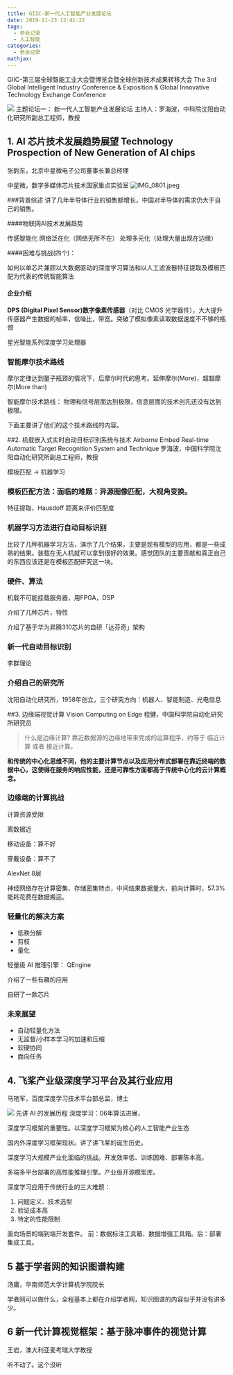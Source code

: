 ```yaml
---
title: GIIC-新一代人工智能产业发展论坛
date: 2019-11-23 12:41:22
tags:
  - 参会记录
  - 人工智能
categories:
  - 参会记录
mathjax:
---
```

GIIC-第三届全球智能工业大会暨博览会暨全球创新技术成果转移大会
The 3rd Global Intelligent Industry Conference & Exposition & Global Innovative Technology Exchange Conference

![](https://i.loli.net/2019/11/26/2FZ3BdtTfO9gejD.png)
主题论坛一： 新一代人工智能产业发展论坛
主持人：罗海波，中科院沈阳自动化研究所副总工程师，教授

## 1.  AI 芯片技术发展趋势展望 Technology Prospection of New Generation of AI chips
张韵东，北京中星微电子公司董事长兼总经理

中星微，数字多媒体芯片技术国家重点实验室
![IMG_0801.jpeg](https://i.loli.net/2019/11/26/oMvR4IiAlWkH1Et.jpg)

###背景综述
讲了几年半导体行业的销售额增长，中国对半导体的需求仍大于自己的销售。

####物联网AI技术发展趋势

传感智能化  网络泛在化（网络无所不在）  处理多元化（处理大量出现在边缘）

####困难与挑战(四个)：

如何以单芯片兼顾以大数据驱动的深度学习算法和以人工滤波器特征提取及模板匹配为代表的传统智能算法

#### 企业介绍
**DPS (Digital Pixel Sensor)数字像素传感器**（对比 CMOS 光学器件），大大提升传感器产生数据的帧率，信噪比，带宽。突破了模拟像素读取数据速度不不够的瓶颈

星光智能系列深度学习处理器

### 智能摩尔技术路线

摩尔定律达到量子瓶颈的情况下，后摩尔时代的思考。延伸摩尔(More)，超越摩尔(More than)

智能摩尔技术路线： 物理和信号层面达到极限，信息层面的技术创先还没有达到极限。

下面主要讲了他们的这个技术路线的内容。

##2. 机载嵌入式实时自动目标识别系统与技术 Airborne Embed Real-time Automatic Target Recognition System and Technique
罗海波，中国科学院沈阳自动化研究所副总工程师，教授

模板匹配 ->  机器学习

### 模板匹配方法：面临的难题：异源图像匹配，大视角变换。

特征提取，Hausdoff 距离来评价匹配度

### 机器学习方法进行自动目标识别
比较了几种机器学习方法，演示了几个结果，主要是现有模型的应用，都是一些成熟的结果。装载在无人机就可以拿到很好的效果。感觉团队的主要贡献和真正自己的东西应该还是在模板匹配研究这一块。

### 硬件、算法

机载不可能挂载服务器，用FPGA，DSP

介绍了几种芯片，特性

介绍了基于华为昇腾310芯片的自研「达芬奇」架构

### 新一代自动目标识别
李群理论

### 介绍自己的研究所
沈阳自动化研究所，1958年创立，三个研究方向：机器人、智能制造、光电信息

##3. 边缘端视觉计算 Vision Computing on Edge
程健，中国科学院自动化研究所研究员

>什么是边缘计算?
靠近数据源的边缘地带来完成的运算程序，约等于 临近计算 或者 接近计算。

**和传统的中心化思维不同，他的主要计算节点以及应用分布式部署在靠近终端的数据中心，这使得在服务的响应性能，还是可靠性方面都高于传统中心化的云计算概念。**

### 边缘端的计算挑战
计算资源受限

离数据近

移动设备：算不好

穿戴设备：算不了

AlexNet 8层

神经网络存在计算密集、存储密集特点，中间结果数据量大，前向计算时，57.3%能耗花费在数据搬运。


### 轻量化的解决方案

* 低秩分解
* 剪枝
* 量化

轻量级 AI 推理引擎： QEngine


介绍了一些有趣的应用

自研了一款芯片

### 未来展望
* 自动轻量化方法
* 无监督/小样本学习的加速和压缩
* 软硬协同
* 面向任务
## 4. 飞桨产业级深度学习平台及其行业应用
马艳军，百度深度学习技术平台部总监，博士

![](https://i.loli.net/2019/11/26/BAQRflbLEs6Cux9.png)
先讲 AI 的发展历程
深度学习：06年算法进展，

深度学习框架的重要性。以深度学习框架为核心的人工智能产业生态

国内外深度学习框架现状。讲了讲飞桨的诞生历史。

深度学习大规模产业化面临的挑战。开发效率低、训练困难、部署陈本高。

多端多平台部署的高性能推理引擎。产业级开源模型库。

深度学习应用于传统行业的三大难题：
1. 问题定义、技术选型
2. 验证成本高
3. 特定的性能限制

面向场景的端到端开发套件。 前：数据标注工具箱、数据增强工具箱。后：部署集成工具。



## 5 基于学者网的知识图谱构建
汤庸，华南师范大学计算机学院院长

学者网可以做什么，全程基本上都在介绍学者网，知识图谱的内容似乎并没有讲多少。

## 6 新一代计算视觉框架：基于脉冲事件的视觉计算
王岩，澳大利亚麦考瑞大学教授

听不动了。这个没听
